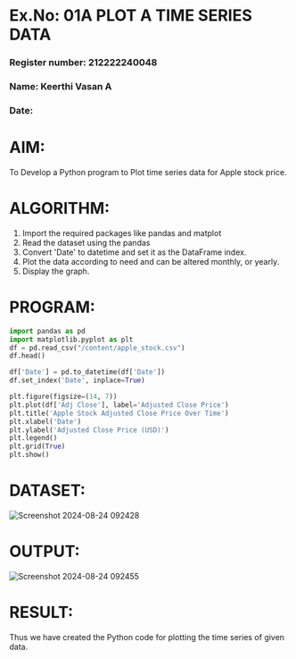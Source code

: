 # Ex.No: 01A PLOT A TIME SERIES DATA

###  Register number: 212222240048

###  Name: Keerthi Vasan A

###  Date: 

# AIM:
To Develop a Python program to Plot time series data for Apple stock price.

# ALGORITHM:
1. Import the required packages like pandas and matplot
2. Read the dataset using the pandas
3. Convert 'Date' to datetime and set it as the DataFrame index.
4. Plot the data according to need and can be altered monthly, or yearly.
5. Display the graph.

# PROGRAM:
```py
import pandas as pd
import matplotlib.pyplot as plt
df = pd.read_csv("/content/apple_stock.csv")
df.head()

df['Date'] = pd.to_datetime(df['Date'])
df.set_index('Date', inplace=True)

plt.figure(figsize=(14, 7))
plt.plot(df['Adj Close'], label='Adjusted Close Price')
plt.title('Apple Stock Adjusted Close Price Over Time')
plt.xlabel('Date')
plt.ylabel('Adjusted Close Price (USD)')
plt.legend()
plt.grid(True)
plt.show()

```

# DATASET:
![Screenshot 2024-08-24 092428](https://github.com/user-attachments/assets/9ff42729-fce6-4ede-a5d6-179df9ba8f14)

# OUTPUT:
![Screenshot 2024-08-24 092455](https://github.com/user-attachments/assets/cb568f40-b444-4871-98c2-c85935511bff)


# RESULT:
Thus we have created the Python code for plotting the time series of given data.
